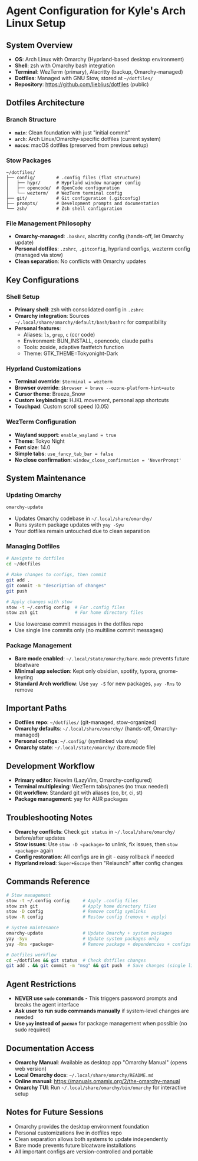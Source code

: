 # Agent Configuration for Kyle's Arch Linux Setup

## System Overview
- **OS**: Arch Linux with Omarchy (Hyprland-based desktop environment)
- **Shell**: zsh with Omarchy bash integration
- **Terminal**: WezTerm (primary), Alacritty (backup, Omarchy-managed)
- **Dotfiles**: Managed with GNU Stow, stored at `~/dotfiles/`
- **Repository**: https://github.com/lieblius/dotfiles (public)

## Dotfiles Architecture

### Branch Structure
- **`main`**: Clean foundation with just "initial commit"
- **`arch`**: Arch Linux/Omarchy-specific dotfiles (current system)
- **`macos`**: macOS dotfiles (preserved from previous setup)

### Stow Packages
```
~/dotfiles/
├── config/        # .config files (flat structure)
│   ├── hypr/      # Hyprland window manager config
│   ├── opencode/  # OpenCode configuration
│   └── wezterm/   # WezTerm terminal config
├── git/           # Git configuration (.gitconfig)
├── prompts/       # Development prompts and documentation
└── zsh/           # Zsh shell configuration
```

### File Management Philosophy
- **Omarchy-managed**: `.bashrc`, alacritty config (hands-off, let Omarchy update)
- **Personal dotfiles**: `.zshrc`, `.gitconfig`, hyprland configs, wezterm config (managed via stow)
- **Clean separation**: No conflicts with Omarchy updates

## Key Configurations

### Shell Setup
- **Primary shell**: zsh with consolidated config in `.zshrc`
- **Omarchy integration**: Sources `~/.local/share/omarchy/default/bash/bashrc` for compatibility
- **Personal features**: 
  - Aliases: `ls`, `grep`, `c` (ccr code)
  - Environment: BUN_INSTALL, opencode, claude paths
  - Tools: zoxide, adaptive fastfetch function
  - Theme: GTK_THEME=Tokyonight-Dark

### Hyprland Customizations
- **Terminal override**: `$terminal = wezterm`
- **Browser override**: `$browser = brave --ozone-platform-hint=auto`
- **Cursor theme**: Breeze_Snow
- **Custom keybindings**: HJKL movement, personal app shortcuts
- **Touchpad**: Custom scroll speed (0.05)

### WezTerm Configuration
- **Wayland support**: `enable_wayland = true`
- **Theme**: Tokyo Night
- **Font size**: 14.0
- **Simple tabs**: `use_fancy_tab_bar = false`
- **No close confirmation**: `window_close_confirmation = 'NeverPrompt'`

## System Maintenance

### Updating Omarchy
```bash
omarchy-update
```
- Updates Omarchy codebase in `~/.local/share/omarchy/`
- Runs system package updates with `yay -Syu`
- Your dotfiles remain untouched due to clean separation

### Managing Dotfiles
```bash
# Navigate to dotfiles
cd ~/dotfiles

# Make changes to configs, then commit
git add .
git commit -m "description of changes"
git push

# Apply changes with stow
stow -t ~/.config config  # For .config files
stow zsh git              # For home directory files
```
- Use lowercase commit messages in the dotfiles repo
- Use single line commits only (no multiline commit messages)

### Package Management
- **Bare mode enabled**: `~/.local/state/omarchy/bare.mode` prevents future bloatware
- **Minimal app selection**: Kept only obsidian, spotify, typora, gnome-keyring
- **Standard Arch workflow**: Use `yay -S` for new packages, `yay -Rns` to remove

## Important Paths
- **Dotfiles repo**: `~/dotfiles/` (git-managed, stow-organized)
- **Omarchy defaults**: `~/.local/share/omarchy/` (hands-off, Omarchy-managed)
- **Personal configs**: `~/.config/` (symlinked via stow)
- **Omarchy state**: `~/.local/state/omarchy/` (bare.mode file)

## Development Workflow
- **Primary editor**: Neovim (LazyVim, Omarchy-configured)
- **Terminal multiplexing**: WezTerm tabs/panes (no tmux needed)
- **Git workflow**: Standard git with aliases (co, br, ci, st)
- **Package management**: yay for AUR packages

## Troubleshooting Notes
- **Omarchy conflicts**: Check `git status` in `~/.local/share/omarchy/` before/after updates
- **Stow issues**: Use `stow -D <package>` to unlink, fix issues, then `stow <package>` again
- **Config restoration**: All configs are in git - easy rollback if needed
- **Hyprland reload**: `Super+Escape` then "Relaunch" after config changes

## Commands Reference
```bash
# Stow management
stow -t ~/.config config     # Apply .config files
stow zsh git                 # Apply home directory files
stow -D config               # Remove config symlinks
stow -R config               # Restow config (remove + apply)

# System maintenance
omarchy-update               # Update Omarchy + system packages
yay -Syu                     # Update system packages only
yay -Rns <package>           # Remove package + dependencies + configs

# Dotfiles workflow
cd ~/dotfiles && git status  # Check dotfiles changes
git add . && git commit -m "msg" && git push  # Save changes (single line commits only)
```

## Agent Restrictions
- **NEVER use `sudo` commands** - This triggers password prompts and breaks the agent interface
- **Ask user to run sudo commands manually** if system-level changes are needed
- **Use `yay` instead of `pacman`** for package management when possible (no sudo required)

## Documentation Access
- **Omarchy Manual**: Available as desktop app "Omarchy Manual" (opens web version)
- **Local Omarchy docs**: `~/.local/share/omarchy/README.md`
- **Online manual**: https://manuals.omamix.org/2/the-omarchy-manual
- **Omarchy TUI**: Run `~/.local/share/omarchy/bin/omarchy` for interactive setup

## Notes for Future Sessions
- Omarchy provides the desktop environment foundation
- Personal customizations live in dotfiles repo
- Clean separation allows both systems to update independently
- Bare mode prevents future bloatware installations
- All important configs are version-controlled and portable

